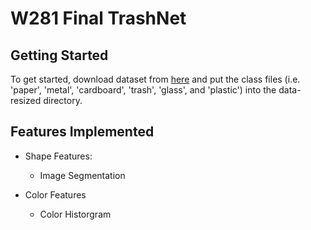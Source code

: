 # W281 Final TrashNet

## Getting Started
To get started, download dataset from [here](https://github.com/garythung/trashnet/blob/master/data/dataset-resized.zip) and put the class files (i.e. 'paper', 'metal', 'cardboard', 'trash', 'glass', and 'plastic') into the data-resized directory.


## Features Implemented
- Shape Features:
    - Image Segmentation
    
- Color Features
    - Color Historgram

